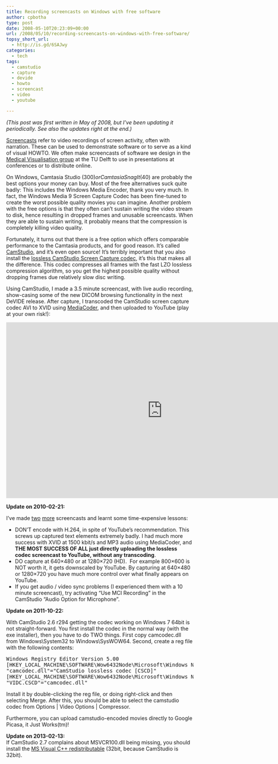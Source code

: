 ```yaml
---
title: Recording screencasts on Windows with free software
author: cpbotha
type: post
date: 2008-05-10T20:23:09+00:00
url: /2008/05/10/recording-screencasts-on-windows-with-free-software/
topsy_short_url:
  - http://is.gd/6SAJwy
categories:
  - tech
tags:
  - camstudio
  - capture
  - devide
  - howto
  - screencast
  - video
  - youtube

---
```

_(This post was first written in May of 2008, but I&#8217;ve been updating it periodically. See also the updates right at the end.)_

[Screencasts][1] refer to video recordings of screen activity, often with narration. These can be used to demonstrate software or to serve as a kind of visual HOWTO. We often make screencasts of software we design in the [Medical Visualisation group][2] at the TU Delft to use in presentations at conferences or to distribute online.

On Windows, Camtasia Studio ($300) or Camtasia SnagIt ($40) are probably the best options your money can buy. Most of the free alternatives suck quite badly: This includes the Windows Media Encoder, thank you very much. In fact, the Windows Media 9 Screen Capture Codec has been fine-tuned to create the worst possible quality movies you can imagine. Another problem with the free options is that they often can&#8217;t sustain writing the video stream to disk, hence resulting in dropped frames and unusable screencasts. When they are able to sustain writing, it probably means that the compression is completely killing video quality.

Fortunately, it turns out that there is a free option which offers comparable performance to the Camtasia products, and for good reason. It&#8217;s called [CamStudio][3], and it&#8217;s even open source! It&#8217;s terribly important that you also install the [lossless CamStudio Screen Capture codec][4], it&#8217;s this that makes all the difference. This codec compresses all frames with the fast LZO lossless compression algorithm, so you get the highest possible quality without dropping frames due relatively slow disc writing.

Using CamStudio, I made a 3.5 minute screencast, with live audio recording, show-casing some of the new DICOM browsing functionality in the next DeVIDE release. After capture, I transcoded the CamStudio screen capture codec AVI to XVID using [MediaCoder][5], and then uploaded to YouTube (play at your own risk!):

<div class="jetpack-video-wrapper">
  <span class="embed-youtube" style="text-align:center; display: block;"><iframe class='youtube-player' type='text/html' width='840' height='473' src='https://www.youtube.com/embed/iLfu6JXkWP4?version=3&#038;rel=1&#038;fs=1&#038;autohide=2&#038;showsearch=0&#038;showinfo=1&#038;iv_load_policy=1&#038;wmode=transparent' allowfullscreen='true' style='border:0;'></iframe></span>
</div>

**Update on 2010-02-21:**

I&#8217;ve made <a title="Link to DRE screencast #1" href="http://www.youtube.com/watch?v=xEbYw73y3pM" data-rel="lightbox-video-0">two</a> <a title="Link to DRE screencast #2" href="http://www.youtube.com/watch?v=7FwPw9qlsms" data-rel="lightbox-video-1">more</a> screencasts and learnt some time-expensive lessons:

  * DON&#8217;T encode with H.264, in spite of YouTube&#8217;s recommendation. This screws up captured text elements extremely badly. I had much more success with XVID at 1500 kbit/s and MP3 audio using MediaCoder, and **THE MOST SUCCESS OF ALL just directly uploading the lossless codec screencast to YouTube, without any transcoding**.
  * DO capture at 640&#215;480 or at 1280&#215;720 (HD).  For example 800&#215;600 is NOT worth it, it gets downscaled by YouTube. By capturing at 640&#215;480 or 1280&#215;720 you have much more control over what finally appears on YouTube.
  * If you get audio / video sync problems (I experienced them with a 10 minute screencast), try activating &#8220;Use MCI Recording&#8221; in the CamStudio &#8220;Audio Option for Microphone&#8221;.

<div>
  <strong>Update on 2011-10-22:</strong>
</div>

<div>
  <p>
    With CamStudio 2.6 r294 getting the codec working on Windows 7 64bit is not straight-forward. You first install the codec in the normal way (with the exe installer), then you have to do TWO things. First copy camcodec.dll from Windows\System32 to Windows\SysWOW64. Second, create a reg file with the following contents:
  </p>
  
  <pre class="brush: plain; title: ; notranslate" title="">
Windows Registry Editor Version 5.00
[HKEY_LOCAL_MACHINE\SOFTWARE\Wow6432Node\Microsoft\Windows NT\CurrentVersion\drivers.desc]
"camcodec.dll"="CamStudio lossless codec [CSCD]"
[HKEY_LOCAL_MACHINE\SOFTWARE\Wow6432Node\Microsoft\Windows NT\CurrentVersion\Drivers32]
"VIDC.CSCD"="camcodec.dll"
</pre>
  
  <p>
    Install it by double-clicking the reg file, or doing right-click and then selecting Merge. After this, you should be able to select the camstudio codec from Options | Video Options | Compressor.
  </p>
  
  <p>
    Furthermore, you can upload camstudio-encoded movies directly to Google Picasa, it Just Works(tm)!
  </p>
  
  <div>
    <strong>Update on 2013-02-13:</strong>
  </div>
  
  <div>
  </div>
  
  <div>
    If CamStudio 2.7 complains about MSVCR100.dll being missing, you should install the <a title="MS Visual C++ redistributable 32bit" href="http://www.microsoft.com/en-us/download/details.aspx?id=5555">MS Visual C++ redistributable</a> (32bit, because CamStudio is 32bit).
  </div>
</div>

 [1]: http://en.wikipedia.org/wiki/Screencast "Screencast entry on Wikipedia"
 [2]: http://visualisation.tudelft.nl/MedVis "MedVis at the TU Delft"
 [3]: http://camstudio.org/ "Link to CamStudio website"
 [4]: http://sourceforge.net/projects/camstudio/files/legacy/CamStudioCodec_1.5_Setup.exe/download "CamStudio screen capture codec link"
 [5]: http://www.mediacoderhq.com/ "MediaCoder website"